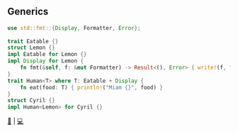 ## Generics

```rust
use std::fmt::{Display, Formatter, Error};
    
trait Eatable {}
struct Lemon {}
impl Eatable for Lemon {}
impl Display for Lemon {
    fn fmt(&self, f: &mut Formatter) -> Result<(), Error> { write!(f, "🍋") }
}
trait Human<T> where T: Eatable + Display {
    fn eat(food: T) { println!("Miam {}", food) }
}   
struct Cyril {}
impl Human<Lemon> for Cyril {}
```

[📒](https://doc.rust-lang.org/1.7.0/book/generics.html) | 
[💻](https://play.rust-lang.org/?version=stable&mode=debug&edition=2018&gist=d2f16e78a80b4547d1551e5e3cce834e)